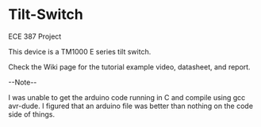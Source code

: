 # Tilt-Switch

ECE 387 Project

This device is a TM1000 E series tilt switch.

Check the Wiki page for the tutorial example video, datasheet, and report.

--Note--

I was unable to get the arduino code running in C and compile using gcc avr-dude. I figured that an arduino file was better than nothing on the code side of things.
